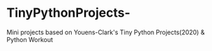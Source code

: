 # TinyPythonProjects-
Mini projects based on Youens-Clark's Tiny Python Projects(2020) & Python Workout
